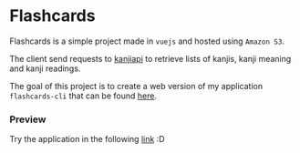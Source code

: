 # Flashcards

Flashcards is a simple project made in `vuejs` and hosted using `Amazon S3`.

The client send requests to [kanjiapi](https://kanjiapi.dev/) to retrieve lists of kanjis, kanji meaning and kanji readings.

The goal of this project is to create a web version of my application `flashcards-cli` that can be found [here](https://github.com/HTsuyoshi/flashcards-cli).

### Preview

Try the application in the following [link](https://playground.htsuyoshiy.online/flashcards/) :D
